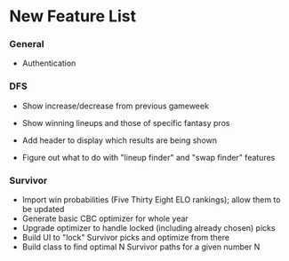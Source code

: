 # New Feature List

### General

- Authentication

### DFS

- Show increase/decrease from previous gameweek

- Show winning lineups and those of specific fantasy pros

- Add header to display which results are being shown
- Figure out what to do with "lineup finder" and "swap finder" features

### Survivor

- Import win probabilities (Five Thirty Eight ELO rankings); allow them to be updated
- Generate basic CBC optimizer for whole year
- Upgrade optimizer to handle locked (including already chosen) picks
- Build UI to "lock" Survivor picks and optimize from there
- Build class to find optimal N Survivor paths for a given number N
